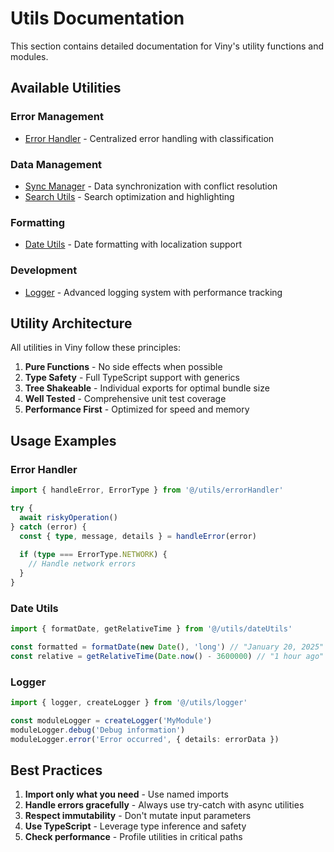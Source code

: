 # Utils Documentation

This section contains detailed documentation for Viny's utility functions and modules.

## Available Utilities

### Error Management
- [Error Handler](errorHandler.md) - Centralized error handling with classification

### Data Management
- [Sync Manager](syncManager.md) - Data synchronization with conflict resolution
- [Search Utils](searchUtils.md) - Search optimization and highlighting

### Formatting
- [Date Utils](dateUtils.md) - Date formatting with localization support

### Development
- [Logger](logger.md) - Advanced logging system with performance tracking

## Utility Architecture

All utilities in Viny follow these principles:

1. **Pure Functions** - No side effects when possible
2. **Type Safety** - Full TypeScript support with generics
3. **Tree Shakeable** - Individual exports for optimal bundle size
4. **Well Tested** - Comprehensive unit test coverage
5. **Performance First** - Optimized for speed and memory

## Usage Examples

### Error Handler
```typescript
import { handleError, ErrorType } from '@/utils/errorHandler'

try {
  await riskyOperation()
} catch (error) {
  const { type, message, details } = handleError(error)
  
  if (type === ErrorType.NETWORK) {
    // Handle network errors
  }
}
```

### Date Utils
```typescript
import { formatDate, getRelativeTime } from '@/utils/dateUtils'

const formatted = formatDate(new Date(), 'long') // "January 20, 2025"
const relative = getRelativeTime(Date.now() - 3600000) // "1 hour ago"
```

### Logger
```typescript
import { logger, createLogger } from '@/utils/logger'

const moduleLogger = createLogger('MyModule')
moduleLogger.debug('Debug information')
moduleLogger.error('Error occurred', { details: errorData })
```

## Best Practices

1. **Import only what you need** - Use named imports
2. **Handle errors gracefully** - Always use try-catch with async utilities
3. **Respect immutability** - Don't mutate input parameters
4. **Use TypeScript** - Leverage type inference and safety
5. **Check performance** - Profile utilities in critical paths